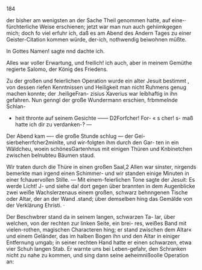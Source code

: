 184

der bisher am wenigsten an der Sache Theil genommen hatte,
auf eine-· fürchterliche Weise erschienen; jetzt war man nun
auch gehiimkgegen mich; doch fo viel erfuhr ich, daß es am
Abend des Andern Tages zu einer Geister-Citation kommen
würde, der-ich, nothwendig beiwohnen müßte.

In Gottes Namen! sagte nnd dachte ich.

Alles war voller Erwartung, und freilich! ich auch, aber
in meinem Gemüthe regierte Salomo, der König des
Friedens.

Zu der großen und feierlichen Operation wurde ein alter
Jesuit bestimmt , von dessen riefen Kenntnissen und Heiligkeit
man nicht Ruhmens genug machen konnte; der .heiligeFran-
zisius Xaverius war leibhaftig in ihn gefahren. Nun
genngl der große Wundermann erschien, frbmmelnde Schlan-
- heit thronte auf seinem Gesichte —— D2Forfcher! For-
« s cher! s- maß hatte ich dir zu verdanken-? —

Der Abend kam —- die große Stunde schlug — der Gei-
sierbeherrfcher2minlte, und wir-folgten ihm durch den Gar-
ten in ein Wäldcheu, woein schönesGartenhnus mit einigen
Thüren und Knbinetchen zwischen belnubteu Bäumen staud.

Wir traten durch die Thüre in einen großen Saal,2 Allen
war sinster, nirgends bemerkte man irgend einen Schimmer-
und wir standen einige Minuten in einer fchauervollen Stille.
— Mit einem-feierlichen Tone sagte der Jesuit: Es werde
Licht! J- und siehe da! dort gegen über brannten in dem
Augenblicke zwei weiße Wachslerzenaus einem großen, schwarz
behnngenen Tische oder Altar, der an der Wand .stand; über
demselben hing das Gemälde von der Verklärung Ehristi. ·

Der Beschwbrer stand da in seinem langen, schwarzen Ta-
lar, über welchen, von der rechten zur linken Seite, ein brei-
res, weißes Band mit vielen-rothen, magischen Characteren
hing; er stand zwischen dem Altar« und einem Geländer, das
im halben Bogen ihn und den Altar in einiger Entfernung
umgab; in seiner rechten Hand hatte er einen schwarzen, etwa
vier Schuh langen Stab. Er warnte uns bei Leben-gefahr,
den Schranken nicht zu nahe zu kommen, und sing dann seine
aeheimnißoolle Operation an:


